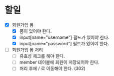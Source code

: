 # 할일
- [x] 회원가입 폼
  - [x] 폼이 있어야 한다.
  - [x] input[name="username"] 필드가 있어야 한다.
  - [x] input[name="password"] 필드가 있어야 한다.
- [ ] 회원가입 폼 처리
  - [ ] 유효성 체크를 해야 한다.
  - [ ] member 테이블에 회원이 저장되어야 한다.
  - [ ] 처리 후에 / 로 이동해야 한다. (302)